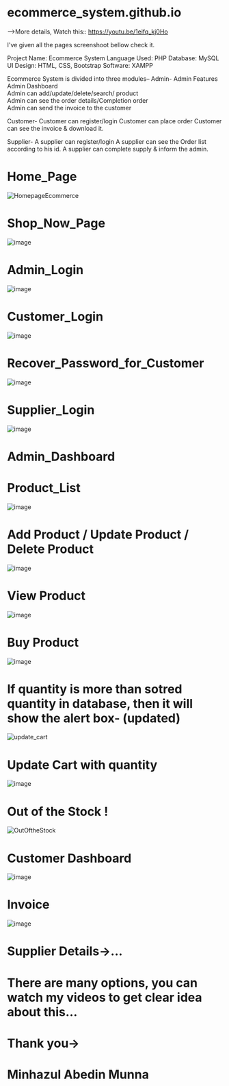 # ecommerce_system.github.io
-->More details, Watch this:: https://youtu.be/1eifq_kj0Ho

I've given all the pages screenshoot bellow check it.

 Project Name:   Ecommerce System 
 Language Used:  PHP 
 Database:       MySQL  
 UI Design:      HTML, CSS, Bootstrap 
 Software:       XAMPP 

Ecommerce System is divided into three modules–
Admin-
Admin Features      
Admin Dashboard      
Admin can add/update/delete/search/ product      
Admin can see the order details/Completion order     
Admin can send the invoice to the customer   

Customer- 
Customer can register/login 
Customer can place order 
Customer can see the invoice & download it.  

Supplier- 
A supplier can register/login 
A supplier can see the Order list according to his id. 
A supplier can complete supply & inform the admin.

# Home_Page

![HomepageEcommerce](https://user-images.githubusercontent.com/64527538/178772098-b45a80b5-b743-44e3-96f7-00f473537a66.png)

# Shop_Now_Page

![image](https://user-images.githubusercontent.com/64527538/178772655-6b69c62c-34ff-4a53-b2f7-628fb95281eb.png)

# Admin_Login

![image](https://user-images.githubusercontent.com/64527538/178772884-11bafdc4-c7bd-472d-bca9-69170196591a.png)

# Customer_Login

![image](https://user-images.githubusercontent.com/64527538/178773057-e7087577-33d9-4293-bcf4-73165f9bf94f.png)

# Recover_Password_for_Customer

![image](https://user-images.githubusercontent.com/64527538/178773633-6bbcf931-d667-4306-900d-87fc4a76746d.png)

# Supplier_Login

![image](https://user-images.githubusercontent.com/64527538/178773369-60cdce83-5f54-4485-9147-d073b1bc6ddc.png)

# Admin_Dashboard


# Product_List

![image](https://user-images.githubusercontent.com/64527538/178774083-7f74158e-6ba1-40a2-8aaf-d17510c5feb4.png)

# Add Product / Update Product / Delete Product

![image](https://user-images.githubusercontent.com/64527538/178775231-52a67449-a26f-4b3f-86da-203cfae22415.png)

# View Product

![image](https://user-images.githubusercontent.com/64527538/178775474-f6fa035b-7c6e-4ca1-b72f-b987fa04e4b7.png)

# Buy Product

![image](https://user-images.githubusercontent.com/64527538/178775772-a65029a9-b162-45b9-beae-a99f2e7a6291.png)

# If quantity is more than sotred quantity in database, then it will show the alert box- (updated)

![update_cart](https://user-images.githubusercontent.com/64527538/183260023-8b1bf509-7d00-4f04-b16c-ef54689b3b08.PNG)


# Update Cart with quantity

![image](https://user-images.githubusercontent.com/64527538/178776025-8c318bbc-817d-46af-a68d-e0da42040ab4.png)

# Out of the Stock !

![OutOftheStock](https://user-images.githubusercontent.com/64527538/183260104-889bfb79-5335-4303-91b1-269b5107d496.PNG)

# Customer Dashboard

![image](https://user-images.githubusercontent.com/64527538/178776262-ecd91f5d-a289-473c-9a7b-442b97b10762.png)

# Invoice

![image](https://user-images.githubusercontent.com/64527538/178776378-1398ab5b-ab18-401c-b4a2-c621105ef2d7.png)

# Supplier Details->...

# There are many options, you can watch my videos to get clear idea about this...

# Thank you->
# Minhazul Abedin Munna
